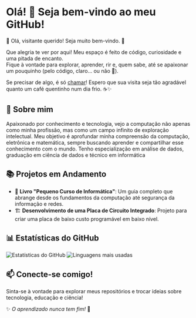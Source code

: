 # Olá! 👋 Seja bem-vindo ao meu GitHub!
<!---


        # Opa, olha só quem tá aqui… abrindo meu código.  
        # Tá querendo conhecer mais sobre mim? Eu deixo. 😉  
        # Mas ó, mexer no meu código assim é praticamente um pedido de namoro, viu? 💍  
        # Agora que já chegamos nesse nível de intimidade, que tal a gente rodar um script a dois? 😏  

--->
🌿 Olá, visitante querido! Seja muito bem-vindo. 🌸  

Que alegria te ver por aqui! Meu espaço é feito de código, curiosidade e uma pitada de encanto.  
Fique à vontade para explorar, aprender, rir e, quem sabe, até se apaixonar um pouquinho (pelo código, claro... ou não 👀).  

Se precisar de algo, é só [chamar](http://t.me/lievasomal)! Espero que sua visita seja tão agradável quanto um café quentinho num dia frio. ☕✨  

## 🚀 Sobre mim
Apaixonado por conhecimento e tecnologia, vejo a computação não apenas como minha profissão, mas como um campo infinito de exploração intelectual. Meu objetivo é aprofundar minha compreensão da computação, eletrônica e matemática, sempre buscando aprender e compartilhar esse conhecimento com o mundo.
Tenho especialização em análise de dados, graduação em ciência de dados e técnico em informática
<!---
## 🎯 Áreas de Interesse
- **Computação e Programação**: Desde alto nível até programação de baixo nível, explorando algoritmos, estruturas de dados e otimização de código.
- **Matemática e Lógica**: Fascinado pela abstração e pelos fundamentos matemáticos que sustentam a computação.
- **Eletrônica e Hardware**: Buscando compreender desde os circuitos básicos até o desenvolvimento de sistemas embarcados e placas personalizadas.
- **História da Computação**: Interesse em recriar grandes máquinas históricas e entender a evolução dos sistemas computacionais.
- **Educação e Ensino**: Comprometido em me tornar um professor excepcional, transmitindo conhecimento de forma clara e eficaz.
--->
## 📚 Projetos em Andamento
- 📖 **Livro "Pequeno Curso de Informática"**: Um guia completo que abrange desde os fundamentos da computação até segurança da informação e redes.
- 🏗️ **Desenvolvimento de uma Placa de Circuito Integrado**: Projeto para criar uma placa de baixo custo programável em baixo nível.
<!---
## 🔥 Filosofia de Aprendizado
Aprender é mais do que uma obrigação, é uma jornada fascinante. Cada conceito, cada linha de código e cada descoberta são degraus que me levam a um entendimento mais profundo do mundo.
--->
## 📊 Estatísticas do GitHub
![Estatísticas do GitHub](https://github-readme-stats.vercel.app/api?username=quietbytesilence&show_icons=true&theme=merko)   ![Linguagens mais usadas](https://github-readme-stats.vercel.app/api/top-langs/?username=quietbytesilence&layout=compact&theme=radical)


## 📫 Conecte-se comigo!
Sinta-se à vontade para explorar meus repositórios e trocar ideias sobre tecnologia, educação e ciência!

✨ _O aprendizado nunca tem fim!_ 🚀

<!---
quietbytesilence/quietbytesilence is a ✨ special ✨ repository because its `README.md` (this file) appears on your GitHub profile.
You can click the Preview link to take a look at your changes.
--->
